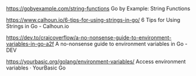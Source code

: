 https://gobyexample.com/string-functions Go by Example: String Functions

https://www.calhoun.io/6-tips-for-using-strings-in-go/ 6 Tips for Using Strings in Go - Calhoun.io

https://dev.to/craicoverflow/a-no-nonsense-guide-to-environment-variables-in-go-a2f A no-nonsense guide to environment variables in Go - DEV

https://yourbasic.org/golang/environment-variables/ Access environment variables · YourBasic Go
